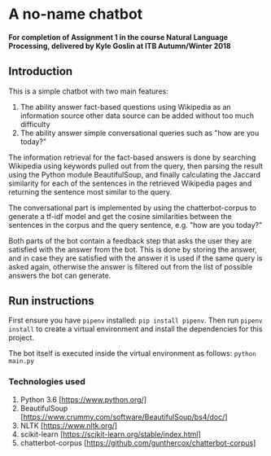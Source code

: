 # A no-name chatbot
#### For completion of Assignment 1 in the course Natural Language Processing, delivered by Kyle Goslin at ITB Autumn/Winter 2018

## Introduction

This is a simple chatbot with two main features:

1. The ability answer fact-based questions using Wikipedia as an information source
    other data source can be added without too much difficulty
2. The ability answer simple conversational queries such as "how are you today?"

The information retrieval for the fact-based answers is done by searching Wikipedia
using keywords pulled out from the query, then parsing the result using
the Python module BeautifulSoup, and finally calculating the Jaccard similarity for
each of the sentences in the retrieved Wikipedia pages and returning the sentence
most similar to the query.

The conversational part is implemented by using the chatterbot-corpus
to generate a tf-idf model and get the cosine similarities between the sentences
in the corpus and the query sentence, e.g. "how are you today?"

Both parts of the bot contain a feedback step that asks the user they are
satisfied with the answer from the bot. This is done by storing the answer,
and in case they are satisfied with the answer it is used if the same query
is asked again, otherwise the answer is filtered out from the list of possible
answers the bot can generate.

## Run instructions

First ensure you have `pipenv` installed: `pip install pipenv`. Then run
`pipenv install` to create a virtual environment and install the dependencies for this project.

The bot itself is executed inside the virtual environment as follows:
`python main.py`

### Technologies used

1. Python 3.6 [https://www.python.org/]
2. BeautifulSoup [https://www.crummy.com/software/BeautifulSoup/bs4/doc/]
2. NLTK [https://www.nltk.org/]
3. scikit-learn [https://scikit-learn.org/stable/index.html]
4. chatterbot-corpus [https://github.com/gunthercox/chatterbot-corpus]

